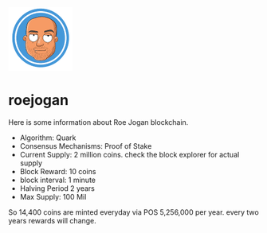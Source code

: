 ![Logo](https://raw.githubusercontent.com/dataanalytics3crypto/roejoganwallet/main/logo.png)
# roejogan
Here is some information about Roe Jogan blockchain.

- Algorithm: Quark
- Consensus Mechanisms: Proof of Stake
- Current Supply: 2 million coins. check the block explorer for actual supply
- Block Reward: 10 coins
- block interval: 1 minute
- Halving Period 2 years
- Max Supply: 100 Mil

So 14,400 coins are minted everyday via POS 5,256,000 per year.
every two years rewards will change. 
